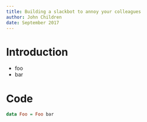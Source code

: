 ```yaml
---
title: Building a slackbot to annoy your colleagues
author: John Children
date: September 2017
---
```


# Introduction

- foo
- bar

# Code

``` haskell
data Foo = Foo bar
```
